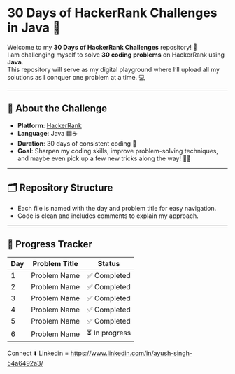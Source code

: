 # 30 Days of HackerRank Challenges in Java 🚀

Welcome to my **30 Days of HackerRank Challenges** repository! 🎉  
I am challenging myself to solve **30 coding problems** on HackerRank using **Java**.  
This repository will serve as my digital playground where I’ll upload all my solutions as I conquer one problem at a time. 💻

---

## 📖 About the Challenge

- **Platform**: [HackerRank](https://www.hackerrank.com/)
- **Language**: Java 🟦☕
- **Duration**: 30 days of consistent coding 🔄  
- **Goal**: Sharpen my coding skills, improve problem-solving techniques, and maybe even pick up a few new tricks along the way! 🧠✨

---

## 🗂️ Repository Structure

- Each file is named with the day and problem title for easy navigation.
- Code is clean and includes comments to explain my approach.

---

## 🚦 Progress Tracker

| Day  | Problem Title                 | Status       | 
|------|-------------------------------|--------------|
| 1    | Problem Name                  | ✅ Completed  |
| 2    | Problem Name                  | ✅ Completed  |
| 3    | Problem Name                  | ✅ Completed  |
| 4    | Problem Name                  | ✅ Completed | 
| 5    | Problem Name                  | ✅ Completed |
| 6    | Problem Name                  | ⏳ In progress|
Connect ⬇️
Linkedin = https://www.linkedin.com/in/ayush-singh-54a6492a3/







